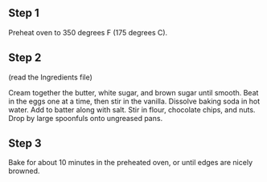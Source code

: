 ## Step 1

Preheat oven to 350 degrees F (175 degrees C).

## Step 2

(read the Ingredients file)

Cream together the butter, white sugar, and brown sugar until smooth. Beat in the eggs one at a time, then stir in the vanilla. Dissolve baking soda in hot water. Add to batter along with salt. Stir in flour, chocolate chips, and nuts. Drop by large spoonfuls onto ungreased pans.


## Step 3

Bake for about 10 minutes in the preheated oven, or until edges are nicely browned.